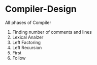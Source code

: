 # Compiler-Design
All phases of Compiler 
1. Finding number of comments and lines
2. Lexical Analzer
3. Left Factoring
4. Left Recursion
5. First
6. Follow
